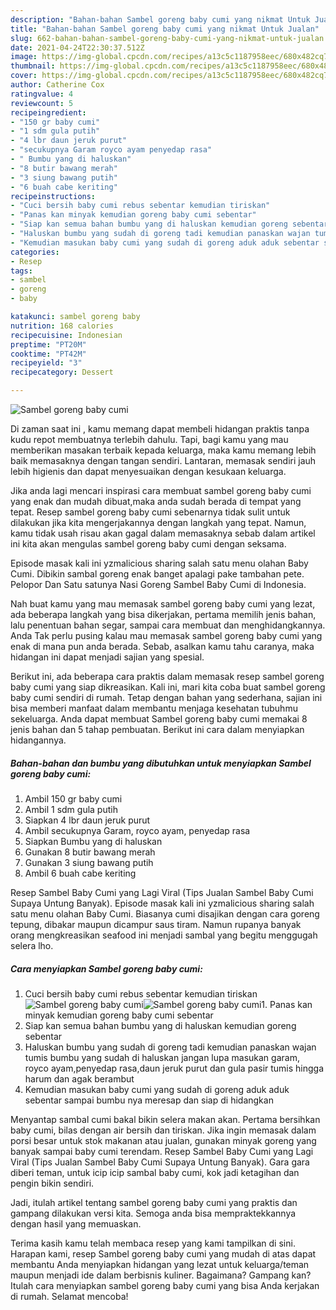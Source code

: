 ```yaml
---
description: "Bahan-bahan Sambel goreng baby cumi yang nikmat Untuk Jualan"
title: "Bahan-bahan Sambel goreng baby cumi yang nikmat Untuk Jualan"
slug: 662-bahan-bahan-sambel-goreng-baby-cumi-yang-nikmat-untuk-jualan
date: 2021-04-24T22:30:37.512Z
image: https://img-global.cpcdn.com/recipes/a13c5c1187958eec/680x482cq70/sambel-goreng-baby-cumi-foto-resep-utama.jpg
thumbnail: https://img-global.cpcdn.com/recipes/a13c5c1187958eec/680x482cq70/sambel-goreng-baby-cumi-foto-resep-utama.jpg
cover: https://img-global.cpcdn.com/recipes/a13c5c1187958eec/680x482cq70/sambel-goreng-baby-cumi-foto-resep-utama.jpg
author: Catherine Cox
ratingvalue: 4
reviewcount: 5
recipeingredient:
- "150 gr baby cumi"
- "1 sdm gula putih"
- "4 lbr daun jeruk purut"
- "secukupnya Garam royco ayam penyedap rasa"
- " Bumbu yang di haluskan"
- "8 butir bawang merah"
- "3 siung bawang putih"
- "6 buah cabe keriting"
recipeinstructions:
- "Cuci bersih baby cumi rebus sebentar kemudian tiriskan"
- "Panas kan minyak kemudian goreng baby cumi sebentar"
- "Siap kan semua bahan bumbu yang di haluskan kemudian goreng sebentar"
- "Haluskan bumbu yang sudah di goreng tadi kemudian panaskan wajan tumis bumbu yang sudah di haluskan jangan lupa masukan garam, royco ayam,penyedap rasa,daun jeruk purut dan gula pasir tumis hingga harum dan agak berambut"
- "Kemudian masukan baby cumi yang sudah di goreng aduk aduk sebentar sampai bumbu nya meresap dan siap di hidangkan"
categories:
- Resep
tags:
- sambel
- goreng
- baby

katakunci: sambel goreng baby 
nutrition: 168 calories
recipecuisine: Indonesian
preptime: "PT20M"
cooktime: "PT42M"
recipeyield: "3"
recipecategory: Dessert

---
```



![Sambel goreng baby cumi](https://img-global.cpcdn.com/recipes/a13c5c1187958eec/680x482cq70/sambel-goreng-baby-cumi-foto-resep-utama.jpg)

Di zaman  saat ini , kamu memang dapat membeli hidangan praktis tanpa kudu repot membuatnya terlebih dahulu. Tapi, bagi kamu yang mau memberikan masakan terbaik kepada keluarga, maka kamu memang lebih baik memasaknya dengan tangan sendiri. Lantaran, memasak sendiri jauh lebih higienis dan dapat menyesuaikan dengan kesukaan keluarga.

Jika anda lagi mencari inspirasi cara membuat sambel goreng baby cumi yang enak dan mudah dibuat,maka anda sudah berada di tempat yang tepat. Resep sambel goreng baby cumi  sebenarnya tidak sulit untuk dilakukan jika kita mengerjakannya dengan langkah yang tepat. Namun, kamu tidak usah risau akan gagal dalam memasaknya 
sebab dalam artikel ini kita akan mengulas sambel goreng baby cumi dengan seksama.  

Episode masak kali ini yzmalicious sharing salah satu menu olahan Baby Cumi. Dibikin sambal goreng enak banget apalagi pake tambahan pete. Pelopor Dan Satu satunya Nasi Goreng Sambel Baby Cumi di Indonesia.

Nah buat kamu yang mau memasak sambel goreng baby cumi yang lezat, ada beberapa langkah yang bisa dikerjakan, pertama memilih jenis bahan, lalu penentuan bahan segar, sampai cara membuat dan menghidangkannya. Anda Tak perlu pusing kalau mau memasak sambel goreng baby cumi yang enak di mana pun anda berada. Sebab, asalkan kamu  tahu caranya, maka hidangan ini dapat menjadi sajian yang spesial.

Berikut ini, ada beberapa cara praktis  dalam memasak resep sambel goreng baby cumi yang siap dikreasikan. Kali ini, mari kita coba buat sambel goreng baby cumi sendiri di rumah. Tetap dengan bahan yang sederhana, sajian ini bisa memberi manfaat dalam membantu menjaga kesehatan tubuhmu sekeluarga. Anda dapat membuat Sambel goreng baby cumi memakai 8 jenis bahan dan 5 tahap pembuatan. Berikut ini cara dalam menyiapkan hidangannya.

<!--inarticleads1-->

##### Bahan-bahan dan bumbu yang dibutuhkan untuk menyiapkan Sambel goreng baby cumi:

1. Ambil 150 gr baby cumi
1. Ambil 1 sdm gula putih
1. Siapkan 4 lbr daun jeruk purut
1. Ambil secukupnya Garam, royco ayam, penyedap rasa
1. Siapkan  Bumbu yang di haluskan
1. Gunakan 8 butir bawang merah
1. Gunakan 3 siung bawang putih
1. Ambil 6 buah cabe keriting


Resep Sambel Baby Cumi yang Lagi Viral (Tips Jualan Sambel Baby Cumi Supaya Untung Banyak). Episode masak kali ini yzmalicious sharing salah satu menu olahan Baby Cumi. Biasanya cumi disajikan dengan cara goreng tepung, dibakar maupun dicampur saus tiram. Namun rupanya banyak orang mengkreasikan seafood ini menjadi sambal yang begitu menggugah selera lho. 

<!--inarticleads2-->

##### Cara menyiapkan Sambel goreng baby cumi:

1. Cuci bersih baby cumi rebus sebentar kemudian tiriskan
<img src="https://img-global.cpcdn.com/steps/3f3507c87bb0033c/160x128cq70/sambel-goreng-baby-cumi-langkah-memasak-1-foto.jpg" alt="Sambel goreng baby cumi"><img src="https://img-global.cpcdn.com/steps/4bea714794827627/160x128cq70/sambel-goreng-baby-cumi-langkah-memasak-1-foto.jpg" alt="Sambel goreng baby cumi">1. Panas kan minyak kemudian goreng baby cumi sebentar
1. Siap kan semua bahan bumbu yang di haluskan kemudian goreng sebentar
1. Haluskan bumbu yang sudah di goreng tadi kemudian panaskan wajan tumis bumbu yang sudah di haluskan jangan lupa masukan garam, royco ayam,penyedap rasa,daun jeruk purut dan gula pasir tumis hingga harum dan agak berambut
1. Kemudian masukan baby cumi yang sudah di goreng aduk aduk sebentar sampai bumbu nya meresap dan siap di hidangkan


Menyantap sambal cumi bakal bikin selera makan akan. Pertama bersihkan baby cumi, bilas dengan air bersih dan tiriskan. Jika ingin memasak dalam porsi besar untuk stok makanan atau jualan, gunakan minyak goreng yang banyak sampai baby cumi terendam. Resep Sambel Baby Cumi yang Lagi Viral (Tips Jualan Sambel Baby Cumi Supaya Untung Banyak). Gara gara diberi teman, untuk icip icip sambal baby cumi, kok jadi ketagihan dan pengin bikin sendiri. 

Jadi, itulah artikel tentang  sambel goreng baby cumi  yang praktis dan gampang dilakukan versi kita. Semoga anda bisa mempraktekkannya dengan hasil yang memuaskan. 

Terima kasih kamu telah membaca resep yang kami tampilkan di sini. Harapan kami, resep  Sambel goreng baby cumi yang mudah di atas dapat membantu Anda menyiapkan hidangan yang lezat untuk keluarga/teman maupun menjadi ide dalam berbisnis kuliner. Bagaimana? Gampang kan? Itulah cara menyiapkan sambel goreng baby cumi yang bisa Anda kerjakan di rumah. Selamat mencoba!

